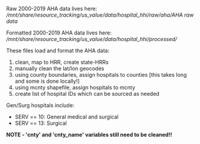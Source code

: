 Raw 2000-2019 AHA data lives here: */mnt/share/resource_tracking/us_value/data/hospital_hhi/raw/aha/AHA raw data*

Formatted 2000-2019 AHA data lives here:
*/mnt/share/resource_tracking/us_value/data/hospital_hhi/processed/*

These files load and format the AHA data:
1. clean, map to HRR, create state-HRRs
2. manually clean the lat/lon geocodes
3. using county boundaries, assign hospitals to counties [this takes long and some is done locally!]
4. using mcnty shapefile, assign hospitals to mcnty
5. create list of hospital IDs which can be sourced as needed

Gen/Surg hospitals include:
+ SERV == 10: General medical and surgical
+ SERV == 13: Surgical

**NOTE - 'cnty' and 'cnty_name' variables still need to be cleaned!!**